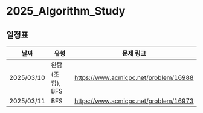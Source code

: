 # 2025_Algorithm_Study
## 일정표

| **날짜**     | **유형**      | **문제 링크**                              | 
|------------|-------------|----------------------------------------|
| 2025/03/10 | 완탐(조합), BFS | https://www.acmicpc.net/problem/16988  |
| 2025/03/11 | BFS | https://www.acmicpc.net/problem/16973  |